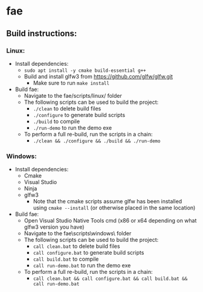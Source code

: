 # fae

## Build instructions:

### Linux:

- Install dependencies:
    - `sudo apt install -y cmake build-essential g++`
    - Build and install glfw3 from https://github.com/glfw/glfw.git
        - Make sure to run `make install`
- Build fae:
    - Navigate to the fae/scripts/linux/ folder
    - The following scripts can be used to build the project:
        - `./clean` to delete build files
        - `./configure` to generate build scripts
        - `./build` to compile
        - `./run-demo` to run the demo exe
    - To perform a full re-build, run the scripts in a chain:
        - `./clean && ./configure && ./build && ./run-demo`

### Windows:

- Install dependencies:
    - Cmake
    - Visual Studio
    - Ninja
    - glfw3
        - Note that the cmake scripts assume glfw has been installed using `cmake --install` (or otherwise placed in the same location)
- Build fae:
    - Open Visual Studio Native Tools cmd (x86 or x64 depending on what glfw3 version you have)
    - Navigate to the fae\scripts\windows\ folder
    - The following scripts can be used to build the project:
        - `call clean.bat` to delete build files
        - `call configure.bat` to generate build scripts
        - `call build.bat` to compile
        - `call run-demo.bat` to run the demo exe
    - To perform a full re-build, run the scripts in a chain:
        - `call clean.bat && call configure.bat && call build.bat && call run-demo.bat`
